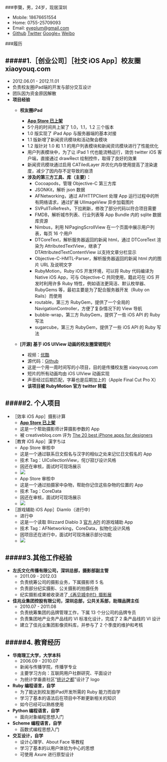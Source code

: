 ###李龑，男，24岁，现居深圳

* Mobile: 18676651554
* Home: 0755-25709093
* Email: eyeplum@gmail.com
* [Github](https://github.com/eyeplum)   [Twitter](https://twitter.com/eyeplum)   [Google+](https://plus.google.com/103284151248378359229/)   [Weibo](http://weibo.com/eyeplum)


###履历


#####1.［创业公司］［社交 iOS App］校友圈 xiaoyouq.com
---
* 2012.06.01 - 2012.11.01
* 负责校友圈iPad端的开发与部分交互设计
* 团队因为资金原因解散
* __项目经验__
	* __校友圈iPad__
		* [__App Store 已上架__](https://itunes.apple.com/app/xiao-you-quan-zui-zhuan-ye/id555303974?ls=1&mt=8)
		* 5个月的时间共上架了 1.0，1.1，1.2 三个版本
		* 1.0 版实现了 iPad App 与服务器端的基本对接
		* 1.1 版新增了新闻资讯模块和活动聚会模块
		* 1.2 版针对 1.0 和 1.1 的用户列表模块和新闻资讯模块进行了性能优化
		* 用户列表模块中，为了让 iPad 1 代也能流畅运行，效仿 twitter iOS 客户端，直接通过 drawRect 绘制控件，取得了良好的效果
		* 新闻资讯模块通过启用 CATiledLayer 并优化内存使用提高了渲染速度，减少了因内存不足导致的崩溃
		* __涉及的第三方工具、库（主要）：__
			* Cocoapods，管理 Objective-C 第三方库
			* JSONKit，解析 json 数据
			* AFNetworking，通过 AFHTTPClient 处理 App 运行过程中的所有网络请求，通过扩展 UIImageView 异步加载图片
			* SVPullToRefresh，下拉刷新，修改了部分代码以符合项目需要
			* FMDB，解析城市列表、行业列表等 App Bundle 内的 sqlite 数据库资源
			* Nimbus，利用 NIPagingScrollView 在一个页面中展示用户列表，每页 16 个用户
			* DTCoreText，解析服务器返回的新闻 html，通过 DTCoreText 渲染为 AttributedTextView，继承了 DTAttributedTextContentView 以支持文章分栏显示
			* Objective-C-HMTL-Parser，解析服务器返回的新闻 html 内的图片 URL 及说明文字
			* RubyMotion，Ruby iOS 开发环境，可以将 Ruby 代码编译为 Native iOS App，可与 Objective-C 共同使用，籍此可在 iOS 开发时利用许多 Ruby 特性，例如语法更简洁、默认枚举器、RubyGems 等，最初主要是为了配合服务器开发（Ruby on Rails）而使用
			* routable，第三方 RubyGem，提供了一个全局的 NavigationController，方便了复杂情况下的 View 导航
			* bubble-wrap，第三方 RubyGem，提供了一些 iOS API 的 Ruby 写法
			* sugarcube，第三方 RubyGem，提供了一些 iOS API 的 Ruby 写法
	
	
	* __[开源] 基于 iOS UIView 动画的校友圈营销短片__
		* 视频：[优酷](http://v.youku.com/v_show/id_XNDY5MTA0NDA4.html)
		* 源代码：[Github](https://github.com/smartweb/Soulmate)
		* 这是一个用一周时间写的小项目，目的是传播校友圈 xiaoyouq.com
		* 短片的所有动画均由 iOS UIView 动画实现
		* 声音经过后期匹配，字幕也是后期加上的（Apple Final Cut Pro X）
		* __该项目被 RubyMotion 官方 twitter 转载__


#####2. 个人项目
---
* ［效率 iOS App］摄影计算
	* [__App Store 已上架__](https://itunes.apple.com/us/app/photocalculator/id517131450?ls=1&mt=8)
	* 这是一个帮助摄影师计算摄影参数的 App
	* 被 creativebloq.com 评为 [The 20 best iPhone apps for designers](http://www.creativebloq.com/design-tools/20-useful-iphone-apps-designers-812522?page=1)
* ［教育 iOS App］漢字ちは
	* App Store 审核中
	* 这是一个通过联系日文假名与汉字的相似之处来记忆日文假名的 App
	* 技术 Tag：UICollectionView，侘び寂び设计风格
	* 因还在审核，面试时可现场展示
	* ![](https://raw.github.com/eyeplum/EYEResume/master/img/kanjichiwa.png)
	* App Store 审核中
	* 这是一个通过拍摄家中杂物，帮助你记住这些杂物的位置的 App
	* 技术 Tag：CoreData
	* 因还在审核，面试时可现场展示
	* ![](https://raw.github.com/eyeplum/EYEResume/master/img/放哪了.png)
* ［游戏辅助 iOS App］Diamlo（进行中）
	* 进行中
	* 这是一个读取 Blizzard Diablo 3 [官方 API](http://blizzard.github.com/d3-api-docs/) 的游戏辅助 App
	* 技术 Tag：AFNetworking，CoreData，拟物化设计风格
	* 因项目还在进行中，面试时可现场展示部分功能
	* ![](https://raw.github.com/eyeplum/EYEResume/master/img/diamlo.jpg)

#####3.其他工作经验
---
* __左氏文化传播有限公司，深圳总部，摄影部副主管__
	* 2011.09 - 2012.03
	* 负责统筹公司的摄影业务，下属摄影师 5 名
	* 负责部分纪实摄影、公关摄影的拍摄任务
	* 纪实摄影成果被收录进了[《再见城中村》摄影展](http://www.douban.com/event/17319068/)
* __佳兆业集团控股有限公司，深圳总部，公共关系部，助理品牌主任__
	* 2010.07 - 2011.08
	* 负责统筹集团的品牌管理工作，下属 13 个分公司的品牌专员
	* 负责集团地产业务产品线的 VI 标准化设计，完成了 2 条产品线的 VI 设计
	* 建立了佳兆业集团影像资料库，并参与了 2 个季度的维护和考核

#####4. 教育经历
---
* __华南理工大学，大学本科__
	* 2006.09 - 2010.07
	* 新闻与传播学院，传播学专业
	* 主要学习方向：互联网用户社群研究、平面设计
	* 为统计学垂直社区“[统计之都](http://cos.name/)”设计了 logo
* __Ruby 编程语言，自学__
	* 为了能达到校友圈iPad开发所需的 Ruby 能力而自学
	* 学习了基本的语法后在项目中不断更新相关的知识
	* 如今已经可以熟练使用
* __Python 编程语言，自学__
	* 面向对象编程思想入门
* __Scheme 编程语言，自学__
	* 函数式编程思想入门
* __交互设计，自学__
	* 设计心理学、About Face 等教程
	* 学习了基本的以用户体验为中心的思想
	* 可使用 Axure 进行原型设计
